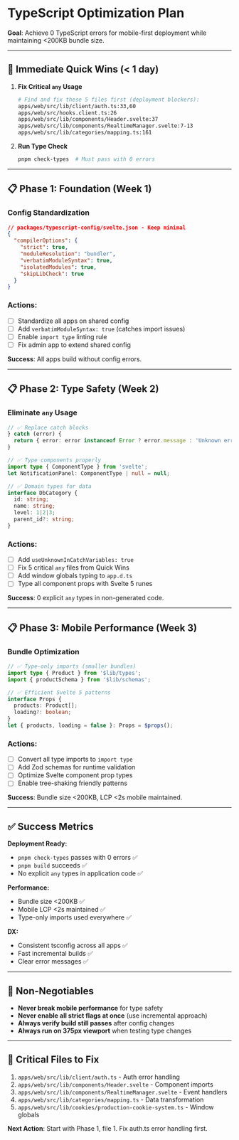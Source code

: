 # TypeScript Optimization Plan

**Goal**: Achieve 0 TypeScript errors for mobile-first deployment while maintaining <200KB bundle size.

---

## 🎯 Immediate Quick Wins (< 1 day)

1. **Fix Critical `any` Usage**
   ```bash
   # Find and fix these 5 files first (deployment blockers):
   apps/web/src/lib/client/auth.ts:33,60
   apps/web/src/hooks.client.ts:26  
   apps/web/src/lib/components/Header.svelte:37
   apps/web/src/lib/components/RealtimeManager.svelte:7-13
   apps/web/src/lib/categories/mapping.ts:161
   ```

2. **Run Type Check**
   ```bash
   pnpm check-types  # Must pass with 0 errors
   ```

---

## 📋 Phase 1: Foundation (Week 1)

### Config Standardization
```json
// packages/typescript-config/svelte.json - Keep minimal
{
  "compilerOptions": {
    "strict": true,
    "moduleResolution": "bundler",
    "verbatimModuleSyntax": true,
    "isolatedModules": true,
    "skipLibCheck": true
  }
}
```

### Actions:
- [ ] Standardize all apps on shared config
- [ ] Add `verbatimModuleSyntax: true` (catches import issues)
- [ ] Enable `import type` linting rule
- [ ] Fix admin app to extend shared config

**Success**: All apps build without config errors.

---

## 📋 Phase 2: Type Safety (Week 2)

### Eliminate `any` Usage
```ts
// ✅ Replace catch blocks
} catch (error) {
  return { error: error instanceof Error ? error.message : 'Unknown error' };
}

// ✅ Type components properly
import type { ComponentType } from 'svelte';
let NotificationPanel: ComponentType | null = null;

// ✅ Domain types for data
interface DbCategory { 
  id: string; 
  name: string; 
  level: 1|2|3; 
  parent_id?: string; 
}
```

### Actions:
- [ ] Add `useUnknownInCatchVariables: true`
- [ ] Fix 5 critical `any` files from Quick Wins
- [ ] Add window globals typing to `app.d.ts`
- [ ] Type all component props with Svelte 5 runes

**Success**: 0 explicit `any` types in non-generated code.

---

## 📋 Phase 3: Mobile Performance (Week 3)

### Bundle Optimization
```ts
// ✅ Type-only imports (smaller bundles)
import type { Product } from '$lib/types';
import { productSchema } from '$lib/schemas';

// ✅ Efficient Svelte 5 patterns  
interface Props {
  products: Product[];
  loading?: boolean;
}
let { products, loading = false }: Props = $props();
```

### Actions:
- [ ] Convert all type imports to `import type`
- [ ] Add Zod schemas for runtime validation
- [ ] Optimize Svelte component prop types
- [ ] Enable tree-shaking friendly patterns

**Success**: Bundle size <200KB, LCP <2s mobile maintained.

---

## ✅ Success Metrics

**Deployment Ready:**
- `pnpm check-types` passes with 0 errors ✅
- `pnpm build` succeeds ✅  
- No explicit `any` types in application code ✅

**Performance:**
- Bundle size <200KB ✅
- Mobile LCP <2s maintained ✅
- Type-only imports used everywhere ✅

**DX:**
- Consistent tsconfig across all apps ✅
- Fast incremental builds ✅
- Clear error messages ✅

---

## 🚨 Non-Negotiables

- **Never break mobile performance** for type safety
- **Never enable all strict flags at once** (use incremental approach)  
- **Always verify build still passes** after config changes
- **Always run on 375px viewport** when testing type changes

---

## 📁 Critical Files to Fix

1. `apps/web/src/lib/client/auth.ts` - Auth error handling
2. `apps/web/src/lib/components/Header.svelte` - Component imports
3. `apps/web/src/lib/components/RealtimeManager.svelte` - Event handlers
4. `apps/web/src/lib/categories/mapping.ts` - Data transformation
5. `apps/web/src/lib/cookies/production-cookie-system.ts` - Window globals

**Next Action**: Start with Phase 1, file 1. Fix auth.ts error handling first.
